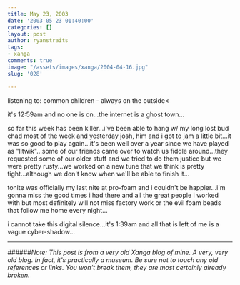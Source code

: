 ```yaml
---
title: May 23, 2003
date: '2003-05-23 01:40:00'
categories: []
layout: post
author: ryanstraits
tags:
- xanga
comments: true
image: "/assets/images/xanga/2004-04-16.jpg"
slug: '028'

---
```

listening to: common children - always on the outside<

it's 12:59am and no one is on...the internet is a ghost town...

so far this week has been killer...i've been able to hang w/ my long lost bud chad most of the week and yesterday josh, him and i got to jam a little bit...it was so good to play again...it's been well over a year since we have played as "litwik"...some of our friends came over to watch us fiddle around...they requested some of our older stuff and we tried to do them justice but we were pretty rusty...we worked on a new tune that we think is pretty tight...although we don't know when we'll be able to finish it...

tonite was officially my last nite at pro-foam and i couldn't be happier...i'm gonna miss the good times i had there and all the great people i worked with but most definitely will not miss factory work or the evil foam beads that follow me home every night...

i cannot take this digital silence...it's 1:39am and all that is left of me is a vague cyber-shadow...

---

######*Note: This post is from a very old Xanga blog of mine. A very, very old blog. In fact, it's practically a museum. Be sure not to touch any old references or links. You won't break them, they are most certainly already broken.*